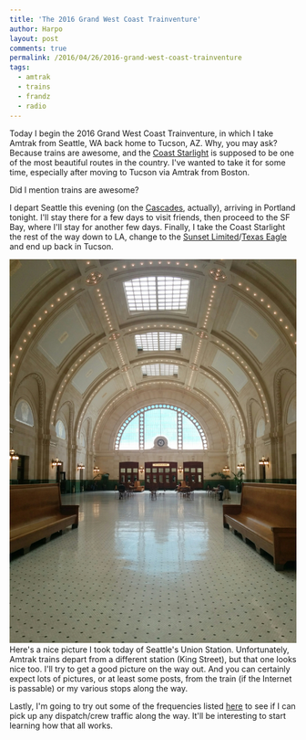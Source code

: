 ```yaml
---
title: 'The 2016 Grand West Coast Trainventure'
author: Harpo
layout: post
comments: true
permalink: /2016/04/26/2016-grand-west-coast-trainventure
tags:
  - amtrak
  - trains
  - frandz
  - radio
---
```


Today I begin the 2016 Grand West Coast Trainventure, in which I take Amtrak from Seattle, WA back home to Tucson, AZ.  Why, you may ask?  Because trains are awesome, and the [Coast Starlight](https://www.amtrak.com/coast-starlight-train) is supposed to be one of the most beautiful routes in the country.  I've wanted to take it for some time, especially after moving to Tucson via Amtrak from Boston.

Did I mention trains are awesome?

I depart Seattle this evening (on the [Cascades](https://www.amtrak.com/cascades-train), actually), arriving in Portland tonight.  I'll stay there for a few days to visit friends, then proceed to the SF Bay, where I'll stay for another few days.  Finally, I take the Coast Starlight the rest of the way down to LA, change to the [Sunset Limited](https://www.amtrak.com/sunset-limited-train)/[Texas Eagle](https://www.amtrak.com/texas-eagle-train) and end up back in Tucson.

<img src='/assets/media/jekyll/images/2016-04-26/seattleunion.jpg' class='lightbox-seattleunion20160426 rightimg smallimg' alt='Main hall of Seattle Union Station' />
Here's a nice picture I took today of Seattle's Union Station.  Unfortunately, Amtrak trains depart from a different station (King Street), but that one looks nice too.  I'll try to get a good picture on the way out.  And you can certainly expect lots of pictures, or at least some posts, from the train (if the Internet is passable) or my various stops along the way.

Lastly, I'm going to try out some of the frequencies listed [here](http://www.on-track-on-line.com/amtrak-freqs.shtml) to see if I can pick up any dispatch/crew traffic along the way.  It'll be interesting to start learning how that all works.
